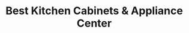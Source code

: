 ---
title: "Best Kitchen Cabinets & Appliance Center"
url: /south-glens-falls/best-kitchen-cabinets-and-appliance-center/
shop: kitchen
---